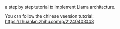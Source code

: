 a step by step tutorial to implement Llama architecture.

You can follow the chinese veersion tutorial: https://zhuanlan.zhihu.com/p/21240403043

